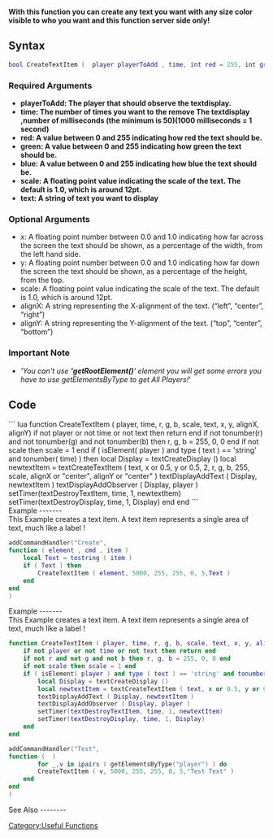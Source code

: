 <pageclass class="#228B22" subcaption="Useful Function"></pageclass> <lowercasetitle/>

**With this function you can create any text you want with any size color visible to who you want and this function server side only!**

Syntax
------

``` lua
bool CreateTextItem (  player playerToAdd , time, int red = 255, int green = 255, int blue = 255, float scale = 1, string text, [ float x, float y, string alignX = "left", string alignY = "top"] )
```

### Required Arguments

-   **playerToAdd: The player that should observe the textdisplay.**
-   **time: The number of times you want to the remove The textdisplay ,number of milliseconds (the minimum is 50)(1000 milliseconds = 1 second)**
-   **red: A value between 0 and 255 indicating how red the text should be.**
-   **green: A value between 0 and 255 indicating how green the text should be.**
-   **blue: A value between 0 and 255 indicating how blue the text should be.**
-   **scale: A floating point value indicating the scale of the text. The default is 1.0, which is around 12pt.**
-   **text: A string of text you want to display**

### Optional Arguments

-   x: A floating point number between 0.0 and 1.0 indicating how far across the screen the text should be shown, as a percentage of the width, from the left hand side.
-   y: A floating point number between 0.0 and 1.0 indicating how far down the screen the text should be shown, as a percentage of the height, from the top.
-   scale: A floating point value indicating the scale of the text. The default is 1.0, which is around 12pt.
-   alignX: A string representing the X-alignment of the text. (“left”, “center”, “right”)
-   alignY: A string representing the Y-alignment of the text. (“top”, “center”, “bottom”)

### Important Note

-   *'You can't use **'getRootElement()**' element you will get some errors you have to use getElementsByType to get All Players!*'

Code
----

<section name="Function source" class="server" show="true">
``` lua
function CreateTextItem ( player, time, r, g, b, scale, text, x, y, alignX, alignY)
    if not player or not time or not text then return end
    if not tonumber(r) and not tonumber(g) and not tonumber(b) then r, g, b = 255, 0, 0 end
    if not scale then scale = 1 end
    if ( isElement( player ) and type ( text ) == 'string' and tonumber( time) ) then
        local Display = textCreateDisplay ()
        local newtextItem = textCreateTextItem ( text, x or 0.5, y or 0.5, 2, r, g, b, 255, scale, alignX or "center", alignY or "center" )
        textDisplayAddText ( Display, newtextItem )
        textDisplayAddObserver ( Display, player )
        setTimer(textDestroyTextItem, time, 1, newtextItem)
        setTimer(textDestroyDisplay, time, 1, Display)
    end 
end
```

</section>
Example
-------

<section name="Server Example" class="server" show="true">
This Example creates a text item. A text item represents a single area of text, much like a label !

``` lua
addCommandHandler("Create",
function ( element , cmd , item ) 
    local Text = tostring ( item )
    if ( Text ) then
        CreateTextItem ( element, 5000, 255, 255, 0, 5,Text )
    end
end
)
```

</section>
Example
-------

<section name="Server Full Example" class="server" show="true">
This Example creates a text item. A text item represents a single area of text, much like a label !

``` lua
function CreateTextItem ( player, time, r, g, b, scale, text, x, y, alignX, alignY)
    if not player or not time or not text then return end
    if not r and not g and not b then r, g, b = 255, 0, 0 end
    if not scale then scale = 1 end
    if ( isElement( player ) and type ( text ) == 'string' and tonumber( time) ) then
        local Display = textCreateDisplay ()
        local newtextItem = textCreateTextItem ( text, x or 0.5, y or 0.5, 2, r, g, b, 255, scale, alignX or "center", alignY or "center" )
        textDisplayAddText ( Display, newtextItem )
        textDisplayAddObserver ( Display, player )
        setTimer(textDestroyTextItem, time, 1, newtextItem)
        setTimer(textDestroyDisplay, time, 1, Display)
    end 
end

addCommandHandler("Test",
function (  ) 
        for _,v in ipairs ( getElementsByType("player") ) do
        CreateTextItem ( v, 5000, 255, 255, 0, 5,"Test Text" )
    end
end
)
```

</section>
See Also
--------

[Category:Useful Functions](/docs/category:useful_functions.md "wikilink")
